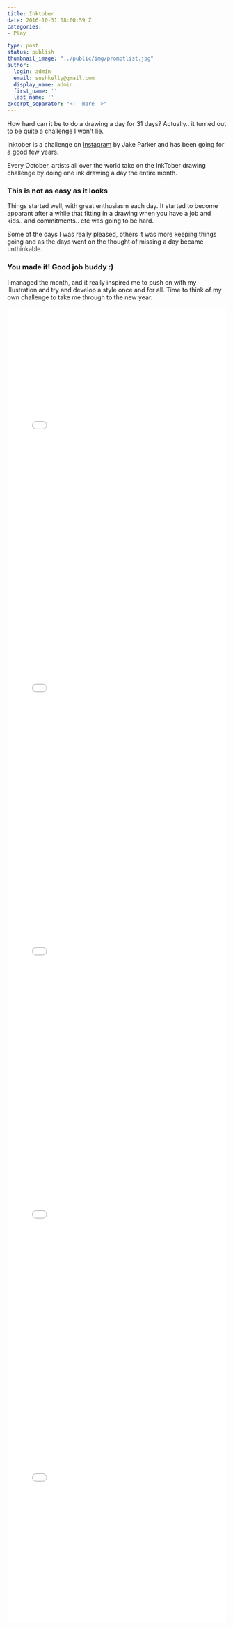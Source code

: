 ```yaml
---
title: Inktober
date: 2016-10-31 08:00:59 Z
categories:
- Play

type: post
status: publish
thumbnail_image: "../public/img/promptlist.jpg"
author:
  login: admin
  email: sushkelly@gmail.com
  display_name: admin
  first_name: ''
  last_name: ''
excerpt_separator: "<!--more-->"
---
```


How hard can it be to do a drawing a day for 31 days? Actually.. it turned out to be quite a challenge I won't lie.

Inktober is a challenge on <a href="https://www.instagram.com/inktober/" target="_blank">Instagram</a> by Jake Parker and has been going for a good few years.
<!--more-->

Every October, artists all over the world take on the InkTober drawing challenge by doing one ink drawing a day the entire month.

### This is not as easy as it looks

Things started well, with great enthusiasm each day. It started to become apparant after a while that fitting in a drawing when you have a job and kids.. and commitments.. etc was going to be hard.

Some of the days I was really pleased, others it was more keeping things going and as the days went on the thought of missing a day became unthinkable.

### You made it! Good job buddy :)

I managed the month, and it really inspired me to push on with my illustration and try and develop a style once and for all. Time to think of my own challenge to take me through to the new year. 

<div class="instagrams">
<div class='embed instagram'><style>.embed-container {position: relative; padding-bottom: 120%; height: 0; overflow: hidden;} .embed-container iframe, .embed-container object, .embed-container embed { position: absolute; top: 0; left: 0; width: 100%; height: 100%; }</style><div class='embed-container'><iframe src='//instagram.com/p/BLHWkHIjOwZ/embed/' frameborder='0' scrolling='no' allowtransparency='true'></iframe></div></div>
<div class='embed instagram'><style>.embed-container {position: relative; padding-bottom: 120%; height: 0; overflow: hidden;} .embed-container iframe, .embed-container object, .embed-container embed { position: absolute; top: 0; left: 0; width: 100%; height: 100%; }</style><div class='embed-container'><iframe src='//instagram.com/p/BLL4cpDDX-S/embed/' frameborder='0' scrolling='no' allowtransparency='true'></iframe></div></div>
<div class='embed instagram'><style>.embed-container {position: relative; padding-bottom: 120%; height: 0; overflow: hidden;} .embed-container iframe, .embed-container object, .embed-container embed { position: absolute; top: 0; left: 0; width: 100%; height: 100%; }</style><div class='embed-container'><iframe src='//instagram.com/p/BL1zLBWjXDH/embed/' frameborder='0' scrolling='no' allowtransparency='true'></iframe></div></div>
<div class='embed instagram'><style>.embed-container {position: relative; padding-bottom: 120%; height: 0; overflow: hidden;} .embed-container iframe, .embed-container object, .embed-container embed { position: absolute; top: 0; left: 0; width: 100%; height: 100%; }</style><div class='embed-container'><iframe src='//instagram.com/p/BLrW_QMDI83/embed/' frameborder='0' scrolling='no' allowtransparency='true'></iframe></div></div>
<div class='embed instagram'><style>.embed-container {position: relative; padding-bottom: 120%; height: 0; overflow: hidden;} .embed-container iframe, .embed-container object, .embed-container embed { position: absolute; top: 0; left: 0; width: 100%; height: 100%; }</style><div class='embed-container'><iframe src='//instagram.com/p/BLPN3aPDo9c/embed/' frameborder='0' scrolling='no' allowtransparency='true'></iframe></div></div>
</div>
